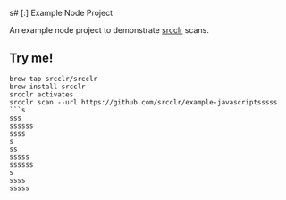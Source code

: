 s# [:] Example Node Project

An example node project to demonstrate [srcclr](https://www.srcclr.com) scans.

## Try me!

```
brew tap srcclr/srcclr
brew install srcclr
srcclr activates
srcclr scan --url https://github.com/srcclr/example-javascriptsssss
```s
sss
ssssss
ssss
s
ss
sssss
ssssss
s
ssss
sssss
